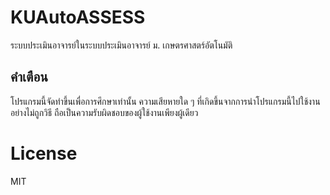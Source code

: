 # KUAutoASSESS
 ระบบประเมินอาจารย์ในระบบประเมินอาจารย์ ม. เกษตรศาสตร์อัตโนมัติ

## คำเตือน
 โปรแกรมนี้จัดทำขึ้นเพื่อการศึกษาเท่านั้น ความเสียหายใด ๆ ที่เกิดขึ้นจากการนำโปรแกรมนี้ไปใช้งานอย่างไม่ถูกวิธี ถือเป็นความรับผิดชอบของผู้ใช้งานเพียงผู้เดียว

# License
 MIT